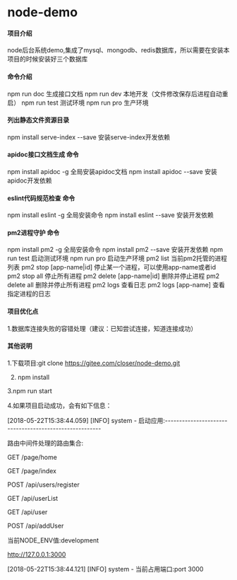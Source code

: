 # node-demo

#### 项目介绍
node后台系统demo,集成了mysql、mongodb、redis数据库，所以需要在安装本项目的时候安装好三个数据库

#### 命令介绍
npm run doc   生成接口文档
npm run dev   本地开发（文件修改保存后进程自动重启）
npm run test  测试环境
npm run pro   生产环境

#### 列出静态文件资源目录
npm install serve-index --save 安装serve-index开发依赖

#### apidoc接口文档生成 命令
npm install apidoc -g      全局安装apidoc文档
npm install apidoc --save  安装apidoc开发依赖

#### eslint代码规范检查 命令
npm install eslint -g      全局安装命令
npm install eslint --save  安装开发依赖

#### pm2进程守护 命令
npm install pm2 -g        全局安装命令
npm install pm2 --save    安装开发依赖
npm run test              启动测试环境
npm run pro               启动生产环境
pm2 list                  当前pm2托管的进程列表
pm2 stop [app-name|id]    停止某一个进程，可以使用app-name或者id
pm2 stop all              停止所有进程
pm2 delete [app-name|id]  删除并停止进程
pm2 delete all            删除并停止所有进程
pm2 logs                  查看日志
pm2 logs [app-name]       查看指定进程的日志


#### 项目优化点
1.数据库连接失败的容错处理（建议：已知尝试连接，知道连接成功）

#### 其他说明
1.下载项目:git clone https://gitee.com/closer/node-demo.git

2. npm install

3.npm run start

4.如果项目启动成功，会有如下信息：

[2018-05-22T15:38:44.059] [INFO] system - 启动应用:-------------------------------------------------------

路由中间件处理的路由集合:

GET /page/home

GET /page/index

POST /api/users/register

GET /api/userList

GET /api/user

POST /api/addUser

当前NODE_ENV值:development

http://127.0.0.1:3000

[2018-05-22T15:38:44.121] [INFO] system - 当前占用端口:port 3000


